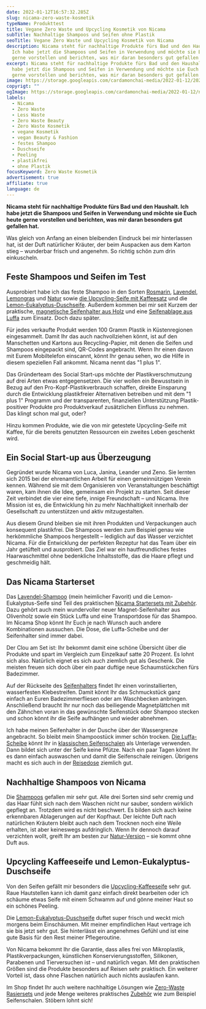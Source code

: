 ```yaml
---
date: 2022-01-12T16:57:32.285Z
slug: nicama-zero-waste-kosmetik
typeName: Produkttest
title: Vegane Zero Waste und Upcycling Kosmetik von Nicama
subTitle: Nachhaltige Shampoos und Seifen ohne Plastik
seoTitle: Vegane Zero Waste und Upcycling Kosmetik von Nicama
description: Nicama steht für nachhaltige Produkte fürs Bad und den Haushalt.
  Ich habe jetzt die Shampoos und Seifen in Verwendung und möchte sie Euch heute
  gerne vorstellen und berichten, was mir daran besonders gut gefallen hat.
excerpt: Nicama steht für nachhaltige Produkte fürs Bad und den Haushalt. Ich
  habe jetzt die Shampoos und Seifen in Verwendung und möchte sie Euch heute
  gerne vorstellen und berichten, was mir daran besonders gut gefallen hat.
image: https://storage.googleapis.com/cardamonchai-media/2022-01-12/2022-01-12-nicama-011-jpg-imagine-e8f8f8_b2a691_1024_768/640.webp
copyrigt: ""
ogImage: https://storage.googleapis.com/cardamonchai-media/2022-01-12/nicama-zero-waste-kosmetik-png-imagine-e8f8f8_b59e7e_1200_628/640.webp
labels:
  - Nicama
  - Zero Waste
  - Less Waste
  - Zero Waste Beauty
  - Zero Waste Kosmetik
  - vegane Kosmetik
  - vegan Beauty & Fashion
  - festes Shampoo
  - Duschseife
  - Peeling
  - plastikfrei
  - ohne Plastik
focusKeyword: Zero Waste Kosmetik
advertisement: true
affiliate: true
language: de
---
```

**Nicama steht für nachhaltige Produkte fürs Bad und den Haushalt. Ich habe jetzt die Shampoos und Seifen in Verwendung und möchte sie Euch heute gerne vorstellen und berichten, was mir daran besonders gut gefallen hat.**

Was gleich von Anfang an einen bleibenden Eindruck bei mir hinterlassen hat, ist der Duft natürlicher Kräuter, der beim Auspacken aus dem Karton stieg – wunderbar frisch und angenehm. So richtig schön zum drin einkuscheln.

## Feste Shampoos und Seifen im Test

Ausprobiert habe ich das feste Shampoo in den Sorten [Rosmarin](https://tidd.ly/3rgEUQN), [Lavendel](https://tidd.ly/33pXPjF), [Lemongras](LINK) und [Natur](https://tidd.ly/3nkw8QC) sowie [die Upcycling-Seife mit Kaffeesatz](https://tidd.ly/335vC1X) und die [Lemon-Eukalyptus-Duschseife](https://tidd.ly/3I1XZN0). Außerdem kommen bei mir seit Kurzem der praktische, [magnetische Seifenhalter aus Holz](https://tidd.ly/3K7m2ME) und eine [Seifenablage aus Luffa](https://tidd.ly/33sIL4I) zum Einsatz. Doch dazu später.

Für jedes verkaufte Produkt werden 100 Gramm Plastik in Küstenregionen eingesammelt. Damit Ihr das auch nachvollziehen könnt, ist auf den Manschetten und Kartons aus Recycling-Papier, mit denen die Seifen und Shampoos eingepackt sind, QR-Codes angebracht. Wenn Ihr einen davon mit Eurem Mobiltelefon einscannt, könnt Ihr genau sehen, wo die Hilfe in diesem speziellen Fall ankommt. Nicama nennt das "1 plus 1".

Das Gründerteam des Social Start-ups möchte der Plastikverschmutzung auf drei Arten etwas entgegensetzen. Die vier wollen ein Bewusstsein in Bezug auf den Pro-Kopf-Plastikverbrauch schaffen, direkte Einsparung durch die Entwicklung plastikfreier Alternativen betreiben und mit dem "1 plus 1" Programm und der transparenten, finanziellen Unterstützung Plastik-positiver Produkte pro Produktverkauf zusätzlichen Einfluss zu nehmen. Das klingt schon mal gut, oder?

Hinzu kommen Produkte, wie die von mir getestete Upcycling-Seife mit Kaffee, für die bereits genutzten Ressourcen ein zweites Leben geschenkt wird.

## Ein Social Start-up aus Überzeugung

Gegründet wurde Nicama von Luca, Janina, Leander und Zeno. Sie lernten sich 2015 bei der ehrenamtlichen Arbeit für einen gemeinnützigen Verein kennen. Während sie mit dem Organisieren von Veranstaltungen beschäftigt waren, kam ihnen die Idee, gemeinsam ein Projekt zu starten. Seit dieser Zeit verbindet die vier eine tiefe, innige Freundschaft – und Nicama. Ihre Mission ist es, die Entwicklung hin zu mehr Nachhaltigkeit innerhalb der Gesellschaft zu unterstützen und aktiv mitzugestalten.

Aus diesem Grund bleiben sie mit ihren Produkten und Verpackungen auch konsequent plastikfrei. Die Shampoos werden zum Beispiel genau wie herkömmliche Shampoos hergestellt – lediglich auf das Wasser verzichtet Nicama. Für die Entwicklung der perfekten Rezeptur hat das Team über ein Jahr getüftelt und ausprobiert. Das Ziel war ein hautfreundliches festes Haarwaschmittel ohne bedenkliche Inhaltsstoffe, das die Haare pflegt und geschmeidig hält.

## Das Nicama Starterset

Das [Lavendel-Shampoo](https://tidd.ly/33pXPjF) (mein heimlicher Favorit) und die Lemon-Eukalyptus-Seife sind Teil des praktischen [Nicama Startersets mit Zubehör](https://tidd.ly/3K1eTxr). Dazu gehört auch mein wundervoller neuer Magnet-Seifenhalter aus Olivenholz sowie ein Stück Luffa und eine Transportdose für das Shampoo. Im Nicama Shop könnt Ihr Euch je nach Wunsch auch andere Kombinationen aussuchen. Die Dose, die Luffa-Scheibe und der Seifenhalter sind immer dabei.

Der Clou am Set ist: Ihr bekommt damit eine schöne Übersicht über die Produkte und spart im Vergleich zum Einzelkauf satte 20 Prozent. Es lohnt sich also. Natürlich eignet es sich auch ziemlich gut als Geschenk. Die meisten freuen sich doch über ein paar duftige neue Schaumstückchen fürs Badezimmer.

<Gallery name="nicama-zero-waste-kosmetik-1" />

Auf der Rückseite des [Seifenhalters](https://tidd.ly/3K7m2ME) findet Ihr einen vorinstallierten, wasserfesten Klebestreifen. Damit könnt Ihr das Schmuckstück ganz einfach an Euren Badezimmerfliesen oder am Waschbecken anbringen. Anschließend braucht Ihr nur noch das beiliegende Magnetplättchen mit den Zähnchen voran in das gewünschte Seifenstück oder Shampoo stecken und schon könnt ihr die Seife aufhängen und wieder abnehmen.

Ich habe meinen Seifenhalter in der Dusche über der Wassergrenze angebracht. So bleibt mein Shampoostück immer schön trocken. [Die Luffa-Scheibe](https://tidd.ly/33sIL4I) könnt Ihr in [klassischen Seifenschalen](https://tidd.ly/3rbH9EX) als Unterlage verwenden. Dann bildet sich unter der Seife keine Pfütze. Nach ein paar Tagen könnt Ihr es dann einfach auswaschen und damit die Seifenschale reinigen. Übrigens macht es sich auch in der [Reisedose](https://tidd.ly/3r9FfV7) ziemlich gut.

## Nachhaltige Shampoos von Nicama

Die [Shampoos](https://tidd.ly/3Fqj16q) gefallen mir sehr gut. Alle drei Sorten sind sehr cremig und das Haar fühlt sich nach dem Waschen nicht nur sauber, sondern wirklich gepflegt an. Trotzdem wird es nicht beschwert. Es bilden sich auch keine erkennbaren Ablagerungen auf der Kopfhaut. Der leichte Duft nach natürlichen Kräutern bleibt auch nach dem Trocknen noch eine Weile erhalten, ist aber keineswegs aufdringlich. Wenn Ihr dennoch darauf verzichten wollt, greift Ihr am besten zur [Natur-Version](https://tidd.ly/3nkw8QC) – sie kommt ohne Duft aus.

## Upcycling Kaffeeseife und Lemon-Eukalyptus-Duschseife

Von den Seifen gefällt mir besonders die [Upcycling-Kaffeeseife](https://tidd.ly/335vC1X) sehr gut. Raue Hautstellen kann ich damit ganz einfach direkt bearbeiten oder ich schäume etwas Seife mit einem Schwamm auf und gönne meiner Haut so ein schönes Peeling.

Die [Lemon-Eukalyptus-Duschseife](https://tidd.ly/3I1XZN0) duftet super frisch und weckt mich morgens beim Einschäumen. Mit meiner empfindlichen Haut vertrage ich sie bis jetzt sehr gut. Sie hinterlässt ein angenehmes Gefühl und ist eine gute Basis für den Rest meiner Pflegeroutine.

Von Nicama bekommt Ihr die Garantie, dass alles frei von Mikroplastik, Plastikverpackungen, künstlichen Konservierungsstoffen, Silikonen, Parabenen und Tierversuchen ist – und natürlich vegan. Mit den praktischen Größen sind die Produkte besonders auf Reisen sehr praktisch. Ein weiterer Vorteil ist, dass ohne Flaschen natürlich auch nichts auslaufen kann.

Im Shop findet Ihr auch weitere nachhaltige Lösungen wie [Zero-Waste Rasiersets](https://tidd.ly/3I2fhcT) und jede Menge weiteres praktisches [Zubehör](https://tidd.ly/3FjVvI7) wie zum Beispiel Seifenschalen. Stöbern lohnt sich!

<Gallery name="nicama-zero-waste-kosmetik-1" />